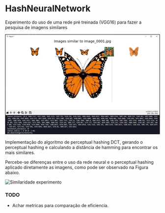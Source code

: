 # HashNeuralNetwork
Experimento do uso de uma rede pré treinada (VGG16) para fazer a pesquisa de imagens similares

![Imagem Teste](image.png)

Implementação do algoritmo de perceptual hashing DCT, gerando o perceptual hashing e calculando a distância de hamming para encontrar os mais similares.

Percebe-se diferenças entre o uso da rede neural e o perceptual hashing aplicado diretamente as imagens, como pode ser observado na Figura abaixo.

![Similaridade experimento](https://cdn.discordapp.com/attachments/806645227782668329/1258256934050467973/similar.png?ex=66876296&is=66861116&hm=88c88d9f3a54576fc5805eafc7721f4ff026c37575ccbde6a8a9e156d4be95ba&)

### TODO

- Achar metricas para comparação de eficiencia.
